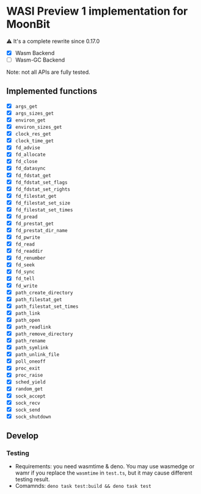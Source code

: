 # WASI Preview 1 implementation for MoonBit

⚠️ It's a complete rewrite since 0.17.0

- [x] Wasm Backend
- [ ] Wasm-GC Backend

Note: not all APIs are fully tested.

## Implemented functions

- [x] `args_get`
- [x] `args_sizes_get`
- [x] `environ_get`
- [x] `environ_sizes_get`
- [x] `clock_res_get`
- [x] `clock_time_get`
- [x] `fd_advise`
- [x] `fd_allocate`
- [x] `fd_close`
- [x] `fd_datasync`
- [x] `fd_fdstat_get`
- [x] `fd_fdstat_set_flags`
- [x] `fd_fdstat_set_rights`
- [x] `fd_filestat_get`
- [x] `fd_filestat_set_size`
- [x] `fd_filestat_set_times`
- [x] `fd_pread`
- [x] `fd_prestat_get`
- [x] `fd_prestat_dir_name`
- [x] `fd_pwrite`
- [x] `fd_read`
- [x] `fd_readdir`
- [x] `fd_renumber`
- [x] `fd_seek`
- [x] `fd_sync`
- [x] `fd_tell`
- [x] `fd_write`
- [x] `path_create_directory`
- [x] `path_filestat_get`
- [x] `path_filestat_set_times`
- [x] `path_link`
- [x] `path_open`
- [x] `path_readlink`
- [x] `path_remove_directory`
- [x] `path_rename`
- [x] `path_symlink`
- [x] `path_unlink_file`
- [x] `poll_oneoff`
- [x] `proc_exit`
- [x] `proc_raise`
- [x] `sched_yield`
- [x] `random_get`
- [x] `sock_accept`
- [x] `sock_recv`
- [x] `sock_send`
- [x] `sock_shutdown`

## Develop

### Testing

- Requirements: you need wasmtime & deno. You may use wasmedge or wamr if you replace the `wasmtime` in `test.ts`, but it may cause different testing result.
- Comamnds: `deno task test:build && deno task test`